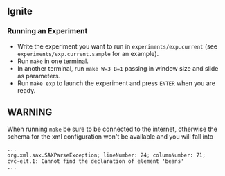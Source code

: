 ## Ignite
### Running an Experiment

 * Write the experiment you want to run in `experiments/exp.current` (see
    `experiments/exp.current.sample` for an example).
 * Run `make` in one terminal.
 * In another terminal, run `make W=3 B=1` passing in window size and slide as parameters.
 * Run `make exp` to launch the experiment and press `ENTER` when you are ready.

## WARNING

When running `make` be sure to be connected to the internet, otherwise the
schema for the xml configuration won't be available and you will fall into

```
...
org.xml.sax.SAXParseException; lineNumber: 24; columnNumber: 71;
cvc-elt.1: Cannot find the declaration of element 'beans'
...
```

